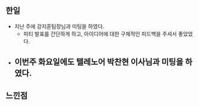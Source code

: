 ## 한일
- 지난 주에 강지훈팀장님과 미팅을 하였다.
  - 피티 발표를 간단하게 하고, 아이디어에 대한 구체적인 피드백을 주셔서 좋았었다.
- 이번주 화요일에도 텔레노어 박찬현 이사님과 미팅을 하였다.
  - 

## 느낀점

